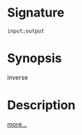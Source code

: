 # Signature
```vikid-signature
input;output
```

# Synopsis
inverse

# Description

[more...](https://en.wikipedia.org/wiki/Multiplicative_inverse)